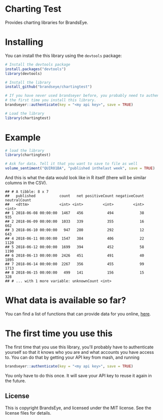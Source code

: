 
<!-- README.md is generated from README.Rmd. Please edit that file -->
Charting Test
=============

Provides charting libraries for BrandsEye.

Installing
==========

You can install the this library using the `devtools` package:

``` r
# Install the devtools package
install.packages("devtools")
library(devtools)

# Install the library
install_github("brandseye/chartingtest")

# If you have never used brandseyer before, you probably need to authenticate
# the first time you install this library. 
brandseyer::authenticate(key = "<my api key>", save = TRUE)

# Load the library
library(chartingtest)
```

Example
=======

``` r
# load the library
library(chartingtest)

# Ask for data. Tell it that you want to save to file as well
volume_sentiment("QUIR01BA", "published inthelast week", save = TRUE)
```

And this is what the data would look like in R itself (there will be similar columns in the CSV).

    ## # A tibble: 8 x 7
    ##   published           count   net positiveCount negativeCount neutralCount
    ##   <dttm>              <int> <int>         <int>         <int>        <int>
    ## 1 2018-06-08 00:00:00  1467   456           494            38          935
    ## 2 2018-06-09 00:00:00  1033   339           355            16          662
    ## 3 2018-06-10 00:00:00   947   280           292            12          643
    ## 4 2018-06-11 00:00:00  1547   384           406            22         1120
    ## 5 2018-06-12 00:00:00  1699   394           452            58         1190
    ## 6 2018-06-13 00:00:00  2426   451           491            40         1895
    ## 7 2018-06-14 00:00:00  2267   356           455            99         1713
    ## 8 2018-06-15 00:00:00   499   141           156            15          328
    ## # ... with 1 more variable: unknownCount <int>

What data is available so far?
==============================

You can find a list of functions that can provide data for you online, [here](reference/index.html).

The first time you use this
===========================

The first time that you use this library, you'll probably have to authenticate yourself so that it knows who you are and what accounts you have access to. You can do that by getting your API key from mash, and running

``` r
brandseyer::authenticate(key = "<my api key>", save = TRUE)
```

You only have to do this once. It will save your API key to reuse it again in the future.

License
-------

This is copyright BrandsEye, and licensed under the MIT license. See the license files for details.
